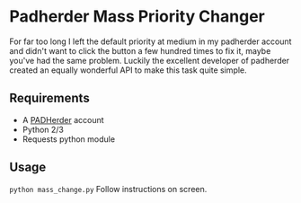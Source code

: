# Padherder Mass Priority Changer
For far too long I left the default priority at medium in my padherder account and didn't want to click the button a few hundred times to fix it, maybe you've had the same problem.  Luckily the excellent developer of padherder created an equally wonderful API to make this task quite simple.

Requirements
------------
- A [PADHerder](https://www.padherder.com) account
- Python 2/3
- Requests python module

Usage
------
`python mass_change.py`
Follow instructions on screen.
